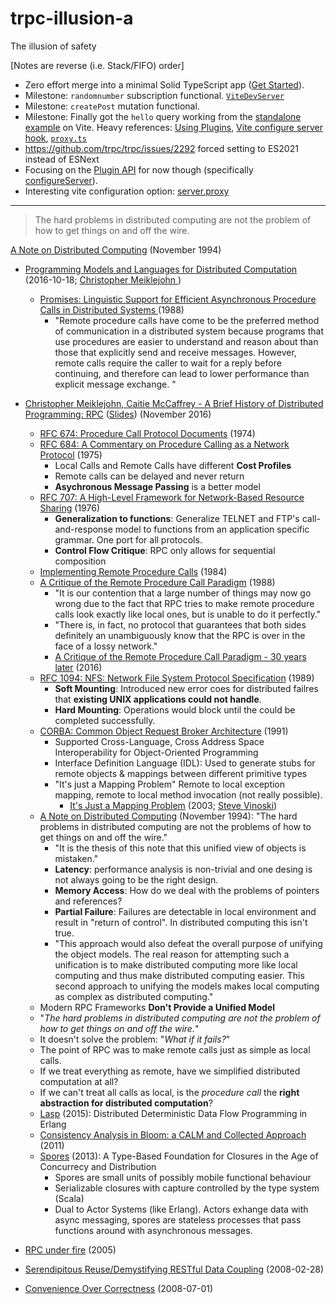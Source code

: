 # trpc-illusion-a
The illusion of safety

[Notes are reverse (i.e. Stack/FIFO) order]
- Zero effort merge into a minimal Solid TypeScript app ([Get Started](https://github.com/solidjs/templates#user-content-get-started)).
- Milestone: `randomnumber` subscription functional. [`ViteDevServer`](https://vitejs.dev/guide/api-javascript.html#vitedevserver)
- Milestone: `createPost` mutation functional.
- Milestone: Finally got the `hello` query working from the [standalone example](https://github.com/trpc/trpc/tree/main/examples/standalone-server) on Vite. Heavy references: [Using Plugins](https://vitejs.dev/guide/using-plugins.html#using-plugins), [Vite configure server hook](https://vitejs.dev/guide/api-plugin.html#vite-specific-hooks), [`proxy.ts`](https://github.com/vitejs/vite/blob/ae5639ccfa29c056fbb1a3ebb55070b65392168d/packages/vite/src/node/server/middlewares/proxy.ts)
- https://github.com/trpc/trpc/issues/2292 forced setting to ES2021 instead of ESNext
- Focusing on the [Plugin API](https://vitejs.dev/guide/api-plugin.html) for now though (specifically [configureServer](https://vitejs.dev/guide/api-plugin.html#vite-specific-hooks)).
- Interesting vite configuration option: [server.proxy](https://vitejs.dev/config/server-options.html#server-proxy)

---
 > The hard problems in distributed computing are not the problem of how to get things on and off the wire.
 
 
[A Note on Distributed Computing](https://scholar.harvard.edu/files/waldo/files/waldo-94.pdf) (November 1994)

- [Programming Models and Languages for Distributed Computation](https://github.com/cmeiklejohn/PMLDC/blob/master/pmldc.pdf) (2016-10-18; [Christopher Meiklejohn ](https://christophermeiklejohn.com/))
  - [Promises: Linguistic Support for Efficient Asynchronous Procedure Calls in Distributed Systems ](https://heather.miller.am/teaching/cs7680/pdfs/liskov1988.pdf) (1988)
    - "Remote procedure calls have come to be the preferred method of communication in a distributed system because programs that use procedures are easier to understand and reason about than those that explicitly send and receive messages. However, remote calls require the caller to wait for a reply before continuing, and therefore can lead to lower performance than explicit message exchange. "
- [Christopher Meiklejohn, Caitie McCaffrey - A Brief History of Distributed Programming: RPC](https://www.youtube.com/watch?v=aDWZyYHj2XM) ([Slides](https://speakerdeck.com/caitiem20/a-brief-history-of-distributed-programming-rpc)) (November 2016)
  - [RFC 674: Procedure Call Protocol Documents](https://www.rfc-editor.org/rfc/rfc674.html) (1974)
  - [RFC 684: A Commentary on Procedure Calling as a Network Protocol](https://datatracker.ietf.org/doc/html/rfc684) (1975)
    - Local Calls and Remote Calls have different **Cost Profiles**
    - Remote calls can be delayed and never return
    - **Asychronous Message Passing** is a better model 
  - [RFC 707: A High-Level Framework for Network-Based Resource Sharing](https://datatracker.ietf.org/doc/html/rfc707) (1976)
    - **Generalization to functions**: Generalize TELNET and FTP's call-and-response model to functions from an application specific grammar. One port for all protocols.
    - **Control Flow Critique**: RPC only allows for sequential composition
  - [Implementing Remote Procedure Calls](https://web.eecs.umich.edu/~mosharaf/Readings/RPC.pdf) (1984)
  - [A Critique of the Remote Procedure Call Paradigm](https://www.cs.vu.nl/~ast/Publications/Papers/euteco-1988.pdf) (1988)
    - "It is our contention that a large number of things may now go wrong due to the fact that RPC tries to make remote procedure calls look exactly like local ones, but is unable to do it perfectly."
    - "There is, in fact, no protocol that guarantees that both sides definitely an unambiguously know that the RPC is over in the face of a lossy network."
    - [A Critique of the Remote Procedure Call Paradigm - 30 years later](https://blog.carlosgaldino.com/a-critique-of-the-remote-procedure-call-paradigm-30-years-later.html) (2016)
  - [RFC 1094: NFS: Network File System Protocol Specification](https://datatracker.ietf.org/doc/html/rfc1094) (1989)
    - **Soft Mounting**: Introduced new error coes for distributed failres that **existing UNIX applications could not handle**.
    - **Hard Mounting**: Operations would block until the could be completed successfully.
  - [CORBA: Common Object Request Broker Architecture](https://www.corba.org/) (1991)
    - Supported Cross-Language, Cross Address Space Interoperability for Object-Oriented Programming
    - Interface Definition Language (IDL): Used to generate stubs for remote objects & mappings between different primitive types
    - "It's just a Mapping Problem" Remote to local exception mapping, remote to local method invocation (not really possible).
      - [It's Just a Mapping Problem](https://steve.vinoski.net/pdf/IEEE-Just_A_Mapping_Problem.pdf) (2003; [Steve Vinoski](https://steve.vinoski.net/blog/))
  - [A Note on Distributed Computing](https://scholar.harvard.edu/files/waldo/files/waldo-94.pdf) (November 1994): "The hard problems in distributed computing are not the problems of how to get things on and off the wire."
    - "It is the thesis of this note that this unified view of objects is mistaken."
    - **Latency**: performance analysis is non-trivial and one desing is not always going to be the right design.
    - **Memory Access**: How do we deal with the problems of pointers and references?
    - **Partial Failure**: Failures are detectable in local environment and result in "return of control". In distributed computing this isn't true.
    - "This approach would also defeat the overall purpose of unifying the object models. The real reason for attempting such a unification is to make distributed computing more like local computing and thus make distributed computing easier. This second approach to unifying the models makes local computing as complex as distributed computing."
  - Modern RPC Frameworks **Don't Provide a Unified Model**
  - "*The hard problems in distributed computing are not the problem of how to get things on and off the wire.*"
  - It doesn't solve the problem: "*What if it fails?*"
  - The point of RPC was to make remote calls just as simple as local calls.
  - If we treat everything as remote, have we simplified distributed computation at all?
  - If we can't treat all calls as local, is the *procedure call* the **right abstraction for distributed computation**?
  - [Lasp](https://github.com/lasp-lang) (2015): Distributed Deterministic Data Flow Programming in Erlang
  - [Consistency Analysis in Bloom: a CALM and Collected Approach](https://people.ucsc.edu/~palvaro/cidr11.pdf) (2011)
  - [Spores](https://docs.scala-lang.org/sips/spores.html) (2013): A Type-Based Foundation for Closures in the Age of Concurrecy and Distribution
    - Spores are small units of possibly mobile functional behaviour
    - Serializable closures with capture controlled by the type system (Scala)
    - Dual to Actor Systems (like Erlang). Actors exhange data with async messaging, spores are stateless processes that pass functions around with asynchronous messages.
    

- [RPC under fire](http://steve.vinoski.net/pdf/IEEE-RPC_Under_Fire.pdf) (2005)
- [Serendipitous Reuse/Demystifying RESTful Data Coupling](http://steve.vinoski.net/blog/2008/02/28/restful-data/) (2008-02-28)
- [Convenience Over Correctness](http://steve.vinoski.net/blog/2008/07/01/convenience-over-correctness/) (2008-07-01)
